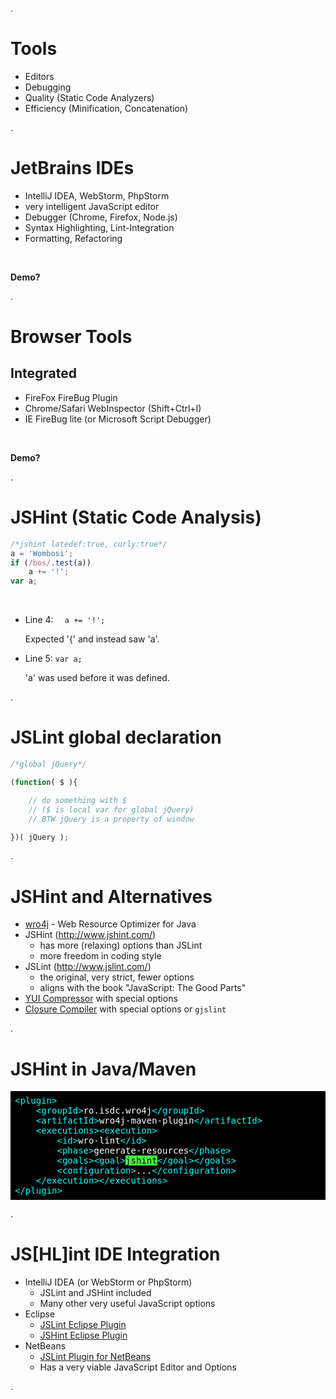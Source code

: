 .<div class="slide">

# Tools

 * Editors
 * Debugging
 * Quality (Static Code Analyzers)
 * Efficiency (Minification, Concatenation)

.</div><div class="slide">

# JetBrains IDEs

 * IntelliJ IDEA, WebStorm, PhpStorm
 * very intelligent JavaScript editor
 * Debugger (Chrome, Firefox, Node.js)
 * Syntax Highlighting, Lint-Integration
 * Formatting, Refactoring

<br/>

**Demo?**

.</div><div class="slide">

# Browser Tools

## Integrated

 * FireFox FireBug Plugin
 * Chrome/Safari WebInspector (Shift+Ctrl+I)
 * IE FireBug lite (or Microsoft Script Debugger)

<br/>

**Demo?**

.</div><div class="slide">

# JSHint (Static Code Analysis)

``` javascript
/*jshint latedef:true, curly:true*/
a = 'Wombosi';
if (/bos/.test(a))
    a += '!';
var a;
```

<br/><ul class="jshint-errors">
<li><p>Line 4: <code>  a += '!';</code></p><p>Expected '{' and instead saw 'a'.</p></li>
<li><p>Line 5: <code>var a;</code></p><p>'a' was used before it was defined.</p></li>
</ul>

.</div><div class="slide">

# JSLint global declaration

``` javascript
/*global jQuery*/

(function( $ ){

    // do something with $
    // ($ is local var for global jQuery)
    // BTW jQuery is a property of window

})( jQuery );
```

.</div><div class="slide">

# JSHint and Alternatives

 * [wro4j](http://code.google.com/p/wro4j/) - Web Resource Optimizer for Java
 * JSHint (<http://www.jshint.com/>)
   * has more (relaxing) options than JSLint
   * more freedom in coding style
 * JSLint (<http://www.jslint.com/>)
   * the original, very strict, fewer options
   * aligns with the book "JavaScript: The Good Parts"
 * [YUI Compressor](http://developer.yahoo.com/yui/compressor/) with special options
 * [Closure Compiler](https://developers.google.com/closure/compiler/) with special options or `gjslint`

.</div><div class="slide">

# JSHint in Java/Maven

<div style="background-color: #000; color:#fff; font-family: monospace; padding: 0.5em;" class="fs66">
<span style="color: #00ffff">&lt;</span><span style="color: #00ffff">plugin</span><span style="color: #00ffff">&gt;</span><br>
&nbsp;&nbsp;&nbsp;&nbsp;<span style="color: #00ffff">&lt;</span><span style="color: #00ffff">groupId</span><span style="color: #00ffff">&gt;</span>ro.isdc.wro4j<span style="color: #00ffff">&lt;/groupId&gt;</span><br>
&nbsp;&nbsp;&nbsp;&nbsp;<span style="color: #00ffff">&lt;</span><span style="color: #00ffff">artifactId</span><span style="color: #00ffff">&gt;</span>wro4j-maven-plugin<span style="color: #00ffff">&lt;/artifactId&gt;</span><br>
&nbsp;&nbsp;&nbsp;&nbsp;<span style="color: #00ffff">&lt;</span><span style="color: #00ffff">executions</span><span style="color: #00ffff">&gt;&lt;</span><span style="color: #00ffff">execution</span><span style="color: #00ffff">&gt;</span><br>
&nbsp;&nbsp;&nbsp;&nbsp;&nbsp;&nbsp;&nbsp;&nbsp;<span style="color: #00ffff">&lt;</span><span style="color: #00ffff">id</span><span style="color: #00ffff">&gt;</span>wro-lint<span style="color: #00ffff">&lt;/id&gt;</span><br>
&nbsp;&nbsp;&nbsp;&nbsp;&nbsp;&nbsp;&nbsp;&nbsp;<span style="color: #00ffff">&lt;</span><span style="color: #00ffff">phase</span><span style="color: #00ffff">&gt;</span>generate-resources<span style="color: #00ffff">&lt;/phase&gt;</span><br>
&nbsp;&nbsp;&nbsp;&nbsp;&nbsp;&nbsp;&nbsp;&nbsp;<span style="color: #00ffff">&lt;</span><span style="color: #00ffff">goals</span><span style="color: #00ffff">&gt;&lt;</span><span style="color: #00ffff">goal</span><span style="color: #00ffff">&gt;</span><span style="color: #000; background-color: #48F542">jshint</span><span style="color: #00ffff">&lt;/goal&gt;&lt;/goals&gt;</span><br>
&nbsp;&nbsp;&nbsp;&nbsp;&nbsp;&nbsp;&nbsp;&nbsp;<span style="color: #00ffff">&lt;</span><span style="color: #00ffff">configuration</span><span style="color: #00ffff">&gt;</span>...<span style="color: #00ffff">&lt;/configuration&gt;</span><br>
&nbsp;&nbsp;&nbsp;&nbsp;<span style="color: #00ffff">&lt;/execution&gt;&lt;/executions&gt;</span><br>
<span style="color: #00ffff">&lt;/plugin&gt;</span><br>
</div>

.</div><div class="slide">

# JS\[HL\]int IDE Integration

 * IntelliJ IDEA (or WebStorm or PhpStorm)
   * JSLint and JSHint included
   * Many other very useful JavaScript options
 * Eclipse
   * [JSLint Eclipse Plugin](http://marketplace.eclipse.org/content/jslint-eclipse-plugin)
   * [JSHint Eclipse Plugin](http://github.eclipsesource.com/jshint-eclipse/)
 * NetBeans
   * [JSLint Plugin for NetBeans](http://plugins.netbeans.org/plugin/40893/jslint)
   * Has a very viable JavaScript Editor and Options

.</div>
